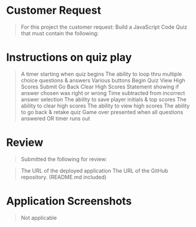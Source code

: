 # Customer Request
>For this project the customer request:
>Build a JavaScript Code Quiz that must contain the following:

# Instructions on quiz play
>A timer starting when quiz begins
>The ability to loop thru multiple choice questions & answers
>Various buttons
>Begin Quiz
>View High Scores
>Submit
>Go Back
>Clear High Scores
>Statement showing if answer chosen was right or wrong
>Time subtracted from incorrect answer selection
>The ability to save player initials & top scores
>The ability to clear high scores
>The ability to view high scores
>The ability to go back & retake quiz
>Game over presented when all questions answered OR timer runs out

# Review
>Submitted the following for review:

>The URL of the deployed application
>The URL of the GitHub repository. (README.md included)

# Application Screenshots
>Not applicable
